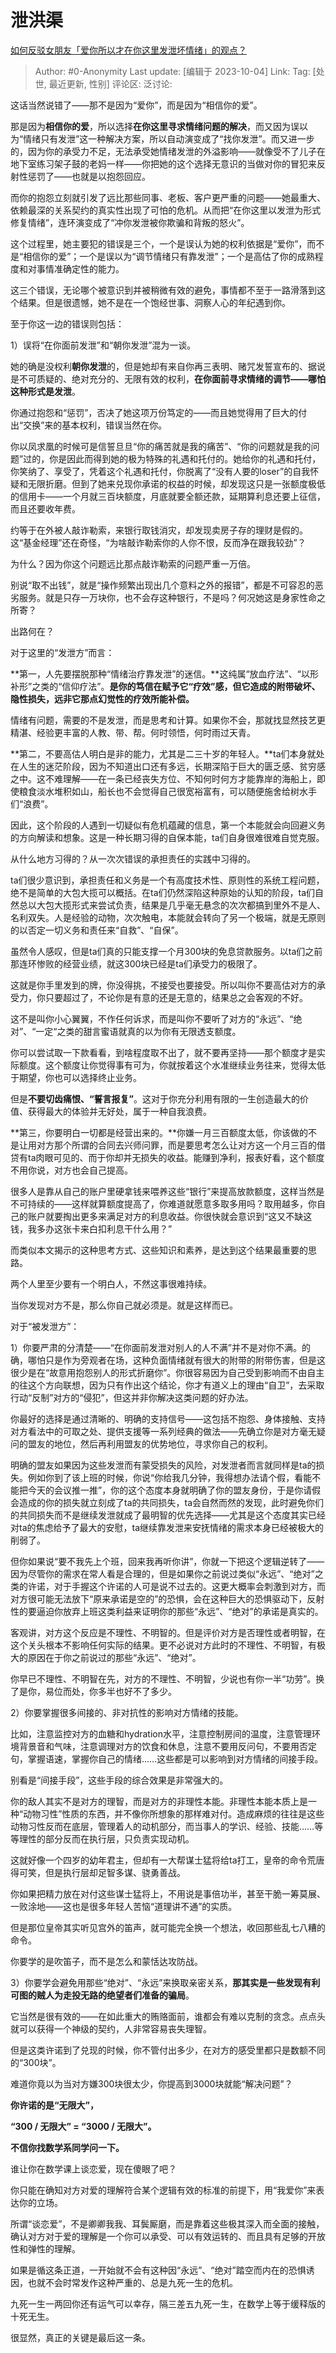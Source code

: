 # 泄洪渠
[如何反驳女朋友「爱你所以才在你这里发泄坏情绪」的观点？](https://www.zhihu.com/question/613990993/answer/3234777088)

> Author: #0-Anonymity
> Last update: [编辑于 2023-10-04]
> Link:
> Tag: [处世, 最近更新, 性别]
> 评论区:
> 泛讨论:

这话当然说错了——那不是因为“爱你”，而是因为“相信你的爱”。

那是因为**相信你的爱**，所以选择**在你这里寻求情绪问题的解决**，而又因为误以为“情绪只有发泄”这一种解决方案，所以自动演变成了“找你发泄”。而又进一步的，因为你的承受力不足，无法承受她情绪发泄的外溢影响——就像受不了儿子在地下室练习架子鼓的老妈一样——你把她的这个选择无意识的当做对你的冒犯来反射性惩罚了——也就是以抱怨回应。

而你的抱怨立刻就引发了远比那些同事、老板、客户更严重的问题——她最重大、依赖最深的关系契约的真实性出现了可怕的危机。从而把“在你这里以发泄为形式修复情绪”，连环演变成了“冲你发泄被你欺骗和背叛的怒火”。

这个过程里，她主要犯的错误是三个，一个是误认为她的权利依据是“爱你”，而不是“相信你的爱”；一个是误以为“调节情绪只有靠发泄”；一个是高估了你的成熟程度和对事情准确定性的能力。

这三个错误，无论哪个被意识到并被稍微有效的避免，事情都不至于一路滑落到这个结果。但是很遗憾，她不是在一个饱经世事、洞察人心的年纪遇到你。

至于你这一边的错误则包括：

1）误将“在你面前发泄”和“朝你发泄”混为一谈。

她的确是没权利**朝你发泄**的，但是她却有来自你再三表明、赌咒发誓宣布的、据说是不可质疑的、绝对充分的、无限有效的权利，**在你面前寻求情绪的调节——哪怕这种形式是发泄**。

你通过抱怨和“惩罚”，否决了她这项万份笃定的——而且她觉得用了巨大的付出“交换”来的基本权利，错误当然在你。

你以凤求凰的时候可是信誓旦旦“你的痛苦就是我的痛苦”、“你的问题就是我的问题”过的，你是因此而得到她的极为特殊的礼遇和托付的。她给你的礼遇和托付，你笑纳了、享受了，凭着这个礼遇和托付，你脱离了“没有人要的loser”的自我怀疑和无限折磨。但到了她来兑现你承诺的权益的时候，却发现这只是一张额度极低的信用卡——一个月就三百块额度，月底就要全额还款，延期算利息还要上征信，而且还要收年费。

约等于在外被人敲诈勒索，来银行取钱消灾，却发现卖房子存的理财是假的。这“基金经理”还在奇怪，“为啥敲诈勒索你的人你不恨，反而净在跟我较劲”？

为什么？因为你这个问题远比那点敲诈勒索的问题严重一万倍。

别说“取不出钱”，就是“操作频繁出现出几个意料之外的报错”，都是不可容忍的恶劣服务。就是只存一万块你，也不会存这种银行，不是吗？何况她这是身家性命之所寄？

出路何在？

对于这里的“发泄方”而言：

**第一，人先要摆脱那种“情绪治疗靠发泄”的迷信。**这纯属“放血疗法”、“以形补形”之类的“信仰疗法”。**是你的笃信在赋予它“疗效”感，但它造成的附带破坏、隐性损失，远非它那点幻觉性的疗效所能补偿。**

情绪有问题，需要的不是发泄，而是思考和计算。如果你不会，那就找显然技艺更精湛、经验更丰富的人教、带、帮。何时领悟，何时雨过天青。

**第二，不要高估人明白是非的能力，尤其是二三十岁的年轻人。**ta们本身就处在人生的迷茫阶段，因为不知道出口还有多远，长期深陷于巨大的匮乏感、贫穷感之中。这不难理解——在一条已经丧失方位、不知何时何方才能靠岸的海船上，即使粮食淡水堆积如山，船长也不会觉得自己很宽裕富有，可以随便施舍给树水手们“浪费”。

因此，这个阶段的人遇到一切疑似有危机蕴藏的信息，第一个本能就会向回避义务的方向解读和想象。这是一种长期习得的自保本能，ta们自身很难很难自觉克服。

从什么地方习得的？从一次次错误的承担责任的实践中习得的。

ta们很少意识到，承担责任和义务是一个有高度技术性、原则性的系统工程问题，绝不是简单的大包大揽可以概括。在ta们仍然深陷这种原始的认知的阶段，ta们自然总以大包大揽形式来尝试负责，结果是几乎毫无悬念的次次都搞到里外不是人、名利双失。人是经验的动物，次次触电，本能就会转向了另一个极端，就是无原则的以否定一切义务和责任来“自救”、“自保”。

虽然令人感叹，但是ta们真的只能支撑一个月300块的免息贷款服务。以ta们之前那连环惨败的经营业绩，就这300块已经是ta们承受力的极限了。

这就是你手里发到的牌，你没得挑，不接受也要接受。所以叫你不要高估对方的承受力，你只要超过了，不论你是有意的还是无意的，结果总之会客观的不好。

这不是叫你小心翼翼，不作任何诉求，而是叫你不要听了对方的“永远”、“绝对”、“一定“之类的甜言蜜语就真的以为你有无限透支额度。

你可以尝试取一下款看看，到啥程度取不出了，就不要再坚持——那个额度才是实际额度。这个额度让你觉得事有可为，你就按着这个水准继续业务往来，觉得太低于期望，你也可以选择终止业务。

但是**不要切齿痛恨、“誓言报复”**。这对于你充分利用有限的一生创造最大的价值、获得最大的体验并无好处，属于一种自我浪费。

**第三，你要明白一切都是经营出来的。**你嫌一月三百额度太低，你该做的不是让用对方那个所谓的合同去兴师问罪，而是要思考怎么让对方这一个月三百的借贷有ta肉眼可见的、而于你却并无损失的收益。能赚到净利，报表好看，这个额度不用你说，对方也会自己提高。

很多人是靠从自己的账户里硬拿钱来喂养这些“银行”来提高放款额度，这样当然是不可持续的——这样就算额度提高了，你难道就愿意多取多用吗？取用越多，你自己的账户就要掏出更多来满足对方的利息收益。你很快就会意识到“这又不缺这钱，我多办这张卡来白扣利息干什么用？”

而类似本文揭示的这种思考方式、这些知识和素养，是达到这个结果最重要的思路。

两个人里至少要有一个明白人，不然这事很难持续。

当你发现对方不是，那么你自己就必须是。就是这样而已。

对于“被发泄方”：

1）你要严肃的分清楚——“在你面前发泄对别人的人不满”并不是对你不满。的确，哪怕只是作为旁观者在场，这种负面情绪就有很大的附带的附带伤害，但是这很少是在“故意用抱怨别人的形式折磨你”。你很容易因为自己受到影响而不由自主的往这个方向联想，因为只有作出这个结论，你才有道义上的理由“自卫”，去采取行动“反制”对方的“侵犯”，但这并非你解决这类问题的好办法。

你最好的选择是通过清晰的、明确的支持信号——这包括不抱怨、身体接触、支持对方看法中的可取之处、提供支援等一系列经典的做法——先确立你是对方毫无疑问的盟友的地位，然后再利用盟友的优势地位，寻求你自己的权利。

明确的盟友如果因为这些发泄而有蒙受损失的风险，对发泄者而言就同样是ta的损失。例如你到了该上班的时候，你说“你给我几分钟，我得想办法请个假，看能不能把今天的会议推一推”，你的这个态度本身就明确了你的盟友身份，于是你请假会造成的你的损失就立刻成了ta的共同损失，ta会自然而然的发现，此时避免你们的共同损失而不是继续发泄就成了最明智的优先选择——尤其是这个态度其实已经对ta的焦虑给予了最大的安慰，ta继续靠发泄来安抚情绪的需求本身已经被极大的削弱了。

但你如果说“要不我先上个班，回来我再听你讲”，你就一下把这个逻辑逆转了——因为尽管你的需求在常人看是合理的，但是如果你之前说过类似“永远”、“绝对”之类的许诺，对于手握这个许诺的人可是说不过去的。这更大概率会刺激到对方，而对方很可能无法放下“原来承诺是空的”的恐惧，会在这种巨大的恐惧驱动下，反射性的要逼迫你放弃上班这类利益来证明你的那些“永远”、“绝对”的承诺是真实的。

客观讲，对方这个反应是不理性、不明智的。但是评价对方是否理性或者明智，在这个关头根本不影响任何实际的结果。更不必说对方此时的不理性、不明智，有极大的原因在于你之前说过的那些“永远”、“绝对”。

你早已不理性、不明智在先，对方的不理性、不明智，少说也有你一半“功劳”。换了是你，易位而处，你多半也好不了多少。

2）你要掌握很多间接的、非对抗性的影响对方情绪的技能。

比如，注意监控对方的血糖和hydration水平，注意控制房间的温度，注意管理环境背景音和气味，注意调理对方的饮食和休息，注意不要用反问句，不要用否定句，掌握语速，掌握你自己的情绪……这些都是可以影响到对方情绪的间接手段。

别看是“间接手段”，这些手段的综合效果是非常强大的。

你的敌人其实不是对方的理智，而是对方的非理性本能。非理性本能本质上是一种“动物习性”性质的东西，并不像你所想象的那样难对付。造成麻烦的往往是这些动物习性反而在底层，管理着人的动机部分，而当事人的学识、经验、技能……等等理性的部分反而在执行层，只负责实现动机。

这就好像一个四岁的幼年君主，但却有一大帮谋士猛将给ta打工，皇帝的命令荒唐得可笑，但是执行层却足智多谋、骁勇善战。

你如果把精力放在对付这些谋士猛将上，不用说是事倍功半，甚至干脆一筹莫展、一败涂地——这也是很多年轻人苦恼“道理讲不通”的实质。

但是那位皇帝其实听见宫外的笛声，就可能完全换一个想法，收回那些乱七八糟的命令。

你要学的是吹笛子，而不是怎么和蒙恬达攻防战。

3）你要学会避免用那些“绝对”、“永远”来换取亲密关系，**那其实是一些发现有利可图的贼人为走投无路的绝望者们准备的骗局**。

它当然是很有效的——在如此重大的贿赂面前，谁都会有难以克制的贪念。点点头就可以获得一个神级的契约，人非常容易丧失理智。

但是这类许诺到了兑现的时候，你不管付出多少，在对方的感受里都只是数额不同的“300块”。

难道你竟以为当对方嫌300块很太少，你提高到3000块就能“解决问题”？

**你许诺的是“无限大”，**

**“300 / 无限大” = “3000 / 无限大”。**

**不信你找数学系同学问一下。**

谁让你在数学课上谈恋爱，现在傻眼了吧？

你只能在确知对方对爱的理解符合某个逻辑有效的标准的前提下，用“我爱你”来表达你的立场。

所谓“谈恋爱”，不是卿卿我我、耳鬓厮磨，而是靠着这些极其深入而全面的接触，确认对方对于爱的理解是一个你可以承受、可以有效运转的、而且具有足够的开放性和弹性的理解。

如果是循这条正道，一开始就不会有这种因“永远”、“绝对”踏空而内在的恐惧诱因，也就不会时常发作这种严重的、总是九死一生的危机。

九死一生一两回你还有运气可以幸存，隔三差五九死一生，在数学上等于缓释版的十死无生。

很显然，真正的关键是最后这一条。